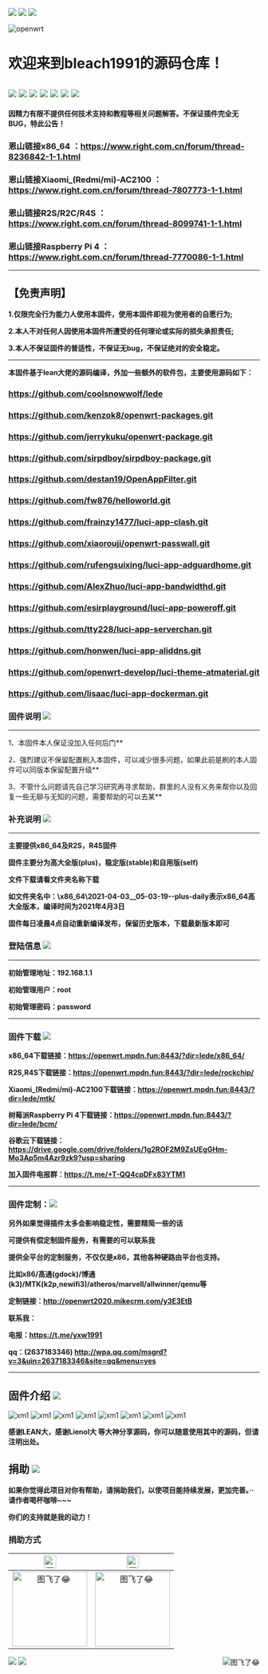 ![](https://visitor-badge.glitch.me/badge?page_id=bleach1991-visitor-badge)
[![](https://img.shields.io/badge/TG群-点击加入-FFFFFF.svg)](https://t.me/+T-QQ4cpDFx83YTM1)
[![](https://img.shields.io/badge/QQ群-点击加入-FFFFFF.svg)](https://qm.qq.com/cgi-bin/qm/qr?k=lfcyGD-_eo4nIm2FL32dmEQHMOmH-tpv&jump_from=webapi)

![openwrt](https://user-images.githubusercontent.com/47608286/116703960-6fa77e80-a9fd-11eb-8077-f38610a4babc.png)


欢迎来到bleach1991的源码仓库！
=
[![](https://img.shields.io/badge/-目录:-696969.svg)](#readme) [![](https://img.shields.io/badge/-固件说明-F5F5F5.svg)](#固件说明-) [![](https://img.shields.io/badge/-登陆信息-F5F5F5.svg)](#登陆信息-)  [![](https://img.shields.io/badge/-固件下载-F5F5F5.svg)](#固件下载-) [![](https://img.shields.io/badge/-固件定制-F5F5F5.svg)](#固件定制-) [![](https://img.shields.io/badge/-固件介绍-F5F5F5.svg)](#固件介绍-) [![](https://img.shields.io/badge/-捐助-F5F5F5.svg)](#捐助-) 
------------------------------------------------------

**因精力有限不提供任何技术支持和教程等相关问题解答。不保证插件完全无BUG，特此公告！**

### 恩山链接x86_64 ：https://www.right.com.cn/forum/thread-8236842-1-1.html
### 恩山链接Xiaomi_(Redmi/mi)-AC2100 ：https://www.right.com.cn/forum/thread-7807773-1-1.html
### 恩山链接R2S/R2C/R4S ：https://www.right.com.cn/forum/thread-8099741-1-1.html
### 恩山链接Raspberry Pi 4 ：https://www.right.com.cn/forum/thread-7770086-1-1.html
------------------------------------------------------

## 【免责声明】
**1.仅限完全行为能力人使用本固件，使用本固件即视为使用者的自愿行为;**

**2.本人不对任何人因使用本固件所遭受的任何理论或实际的损失承担责任;**

**3.本人不保证固件的普适性，不保证无bug，不保证绝对的安全稳定。**

----------------------------------------------------

**本固件基于lean大佬的源码编译，外加一些额外的软件包，主要使用源码如下：**

### https://github.com/coolsnowwolf/lede
### https://github.com/kenzok8/openwrt-packages.git
### https://github.com/jerrykuku/openwrt-package.git
### https://github.com/sirpdboy/sirpdboy-package.git
### https://github.com/destan19/OpenAppFilter.git
### https://github.com/fw876/helloworld.git
### https://github.com/frainzy1477/luci-app-clash.git
### https://github.com/xiaorouji/openwrt-passwall.git
### https://github.com/rufengsuixing/luci-app-adguardhome.git
### https://github.com/AlexZhuo/luci-app-bandwidthd.git
### https://github.com/esirplayground/luci-app-poweroff.git
### https://github.com/tty228/luci-app-serverchan.git
### https://github.com/honwen/luci-app-aliddns.git
### https://github.com/openwrt-develop/luci-theme-atmaterial.git
### https://github.com/lisaac/luci-app-dockerman.git


### 固件说明 [![](https://img.shields.io/badge/-固件说明-F5F5F5.svg)](#固件说明-) 
---------------------------------------------------

1、本固件本人保证没加入任何后门**

2、强烈建议不保留配置刷入本固件，可以减少很多问题，如果此前是刷的本人固件可以同版本保留配置升级**

3、不管什么问题请先自己学习研究再寻求帮助，群里的人没有义务来帮你以及回复一些无聊与无知的问题，需要帮助的可以去某**



### 补充说明 [![](https://img.shields.io/badge/-补充说明-F5F5F5.svg)](#补充说明-) 
---------------------------------------------------
**主要提供x86_64及R2S，R4S固件**

**固件主要分为高大全版(plus)，稳定版(stable)和自用版(self)**

**文件下载请看文件夹名称下载**

**如文件夹名中：\x86_64\2021-04-03__05-03-19--plus-daily表示x86_64高大全版本，编译时间为2021年4月3日**

**固件每日凌晨4点自动重新编译发布，保留历史版本，下载最新版本即可**


### 登陆信息 [![](https://img.shields.io/badge/-登陆信息-F5F5F5.svg)](#登陆信息-) 
---------------------------------------------------------------------------------------  

**初始管理地址：192.168.1.1**

**初始管理用户：root**

**初始管理密码：password**

---------------------------------------------------------------------------------------

### 固件下载 [![](https://img.shields.io/badge/-固件下载-F5F5F5.svg)](#固件下载-) 

**x86_64下载链接：https://openwrt.mpdn.fun:8443/?dir=lede/x86_64/**

**R2S,R4S下载链接：https://openwrt.mpdn.fun:8443/?dir=lede/rockchip/**

**Xiaomi_(Redmi/mi)-AC2100下载链接：https://openwrt.mpdn.fun:8443/?dir=lede/mtk/**

**树莓派Raspberry Pi 4下载链接：https://openwrt.mpdn.fun:8443/?dir=lede/bcm/**

**谷歌云下载链接：https://drive.google.com/drive/folders/1g2ROF2M9ZsUEgGHm-Mo3Ap5m4Azr9zk9?usp=sharing**

**加入固件电报群：https://t.me/+T-QQ4cpDFx83YTM1**

--------------------------------------------------------------

### 固件定制：[![](https://img.shields.io/badge/-固件定制-F5F5F5.svg)](#固件定制-)

**另外如果觉得插件太多会影响稳定性，需要精简一些的话**

**可提供有偿定制固件服务，有需要的可以联系我**

**提供全平台的定制服务，不仅仅是x86，其他各种硬路由平台也支持。**

**比如x86/高通(gdock)/博通(k3)/MTK(k2p,newifi3)/atheros/marvell/allwinner/qemu等**

**定制链接：http://openwrt2020.mikecrm.com/y3E3EtB**

**联系我：**

**电报：https://t.me/yxw1991**

**qq：(2637183346) http://wpa.qq.com/msgrd?v=3&uin=2637183346&site=qq&menu=yes**




--------------------------------------------------------------


## 固件介绍 [![](https://img.shields.io/badge/-固件介绍-F5F5F5.svg)](#固件介绍-)


![xm1](img/plus/plus.jpg)
![xm1](img/概览.JPG)
![xm1](img/实时监控.JPG)
![xm1](img/ttyd.JPG)
![xm1](img/hello.JPG)
![xm1](img/passwall.JPG)
![xm1](img/ssr.JPG)
![xm1](img/实时流量监测.JPG)

**感谢LEAN大，感谢Lienol大 等大神分享源码，你可以随意使用其中的源码，但请注明出处。**


## 捐助 [![](https://img.shields.io/badge/-捐助-F5F5F5.svg)](#捐助-) 

**如果你觉得此项目对你有帮助，请捐助我们，以使项目能持续发展，更加完善。··请作者喝杯咖啡~~~**

**你们的支持就是我的动力！**

### 捐助方式

|     <img src="https://img.shields.io/badge/-支付宝-F5F5F5.svg" href="#赞助支持本项目-" height="25" alt="图飞了😂"/>  |  <img src="https://img.shields.io/badge/-微信-F5F5F5.svg" height="25" alt="图飞了😂" href="#赞助支持本项目-"/>  | 
| :-----------------: | :-------------: |
|<img src="https://user-images.githubusercontent.com/47608286/116705490-2a844c00-a9ff-11eb-9b90-8e7378aae332.jpg" width="150" height="150" alt="图飞了😂" href="#赞助支持本项目-"/>|<img src="https://user-images.githubusercontent.com/47608286/116706779-94512580-aa00-11eb-9e0c-ade6ca5f0a87.png" width="150" height="150" alt="图飞了😂" href="#赞助支持本项目-"/>|

<a href="#readme">
    <img src="https://img.shields.io/badge/-返回顶部-orange.svg" alt="图飞了😂" title="返回顶部" align="right"/>
</a>

[![](https://img.shields.io/badge/TG群-点击加入-FFFFFF.svg)](https://t.me/+T-QQ4cpDFx83YTM1)
[![](https://img.shields.io/badge/QQ群-点击加入-FFFFFF.svg)](https://qm.qq.com/cgi-bin/qm/qr?k=NB9s63ysnFQ--znOyuMSmLauNcp4-Ui5&jump_from=webapi)
